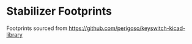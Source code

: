 # Stabilizer Footprints

Footprints sourced from https://github.com/perigoso/keyswitch-kicad-library
